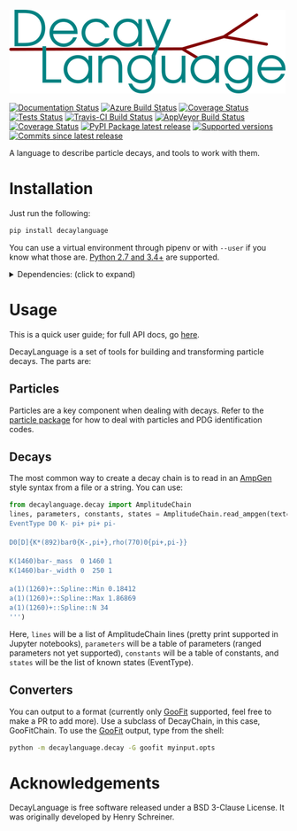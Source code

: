 [![DecayLanguage](images/DecayLanguage.png)](http://decaylanguage.readthedocs.io/en/latest/)

[![Documentation Status](https://readthedocs.org/projects/decaylanguage/badge/?style=flat)](https://readthedocs.org/projects/decaylanguage)
[![Azure Build Status](https://dev.azure.com/scikit-hep/decaylanguage/_apis/build/status/scikit-hep.decaylanguage?branchName=master)](https://dev.azure.com/scikit-hep/decaylanguage/_build/latest?definitionId=3?branchName=master)
[![Coverage Status](https://img.shields.io/azure-devops/coverage/scikit-hep/decaylanguage/3.svg)](https://dev.azure.com/scikit-hep/decaylanguage/_build/latest?definitionId=3?branchName=master)
[![Tests Status](https://img.shields.io/azure-devops/tests/scikit-hep/decaylanguage/3.svg)](https://dev.azure.com/scikit-hep/decaylanguage/_build/latest?definitionId=3?branchName=master)
[![Travis-CI Build Status](https://travis-ci.org/scikit-hep/decaylanguage.svg?branch=master)](https://travis-ci.org/scikit-hep/decaylanguage)
[![AppVeyor Build Status](https://ci.appveyor.com/api/projects/status/github/scikit-hep/decaylanguage?branch=master&svg=true)](https://ci.appveyor.com/project/HenrySchreiner/decaylanguage)
[![Coverage Status](https://coveralls.io/repos/scikit-hep/decaylanguage/badge.svg?branch=master&service=github)](https://coveralls.io/github/scikit-hep/decaylanguage)
[![PyPI Package latest release](https://img.shields.io/pypi/v/decaylanguage.svg)](https://pypi.python.org/pypi/decaylanguage)
[![Supported versions](https://img.shields.io/pypi/pyversions/decaylanguage.svg)](https://pypi.python.org/pypi/decaylanguage)
[![Commits since latest release](https://img.shields.io/github/commits-since/scikit-hep/decaylanguage/v0.2.0.svg)](https://github.com/scikit-hep/decaylanguage/compare/v0.2.0...master)

<!-- break -->

A language to describe particle decays, and tools to work with them.

# Installation

Just run the following:

```bash
pip install decaylanguage
```

You can use a virtual environment through pipenv or with `--user` if you know
what those are. [Python 2.7 and 3.4+](http://docs.python-guide.org/en/latest/starting/installation) are supported.

<details><summary>Dependencies: (click to expand)</summary><p>

Required and compatibility dependencies will be automatically installed by pip.

### Required dependencies:

-   [particle](https://github.com/scikit-hep/particle): PDG particle data and identification codes
-   [Numpy](https://scipy.org/install.html): The numerical library for Python
-   [pandas](https://pandas.pydata.org/): Tabular data in Python
-   [attrs](https://github.com/python-attrs/attrs): DataClasses for Python
-   [plumbum](https://github.com/tomerfiliba/plumbum): Command line tools
-   [lark-parser](https://github.com/lark-parser/lark): A modern parsing library for Python

### Python compatibility:
-   [six](https://github.com/benjaminp/six): Compatibility library
-   [pathlib2](https://github.com/mcmtroffaes/pathlib2) backport if using Python 2.7
-   [enum34](https://bitbucket.org/stoneleaf/enum34) backport if using Python /< 3.5
-   [importlib_resources](http://importlib-resources.readthedocs.io/en/latest/) backport if using Python /< 3.7


### Recommended dependencies:
-   [graphviz](https://gitlab.com/graphviz/graphviz/) to render (DOT
    language) graph descriptions of decay chains.
</p></details>


# Usage

This is a quick user guide; for full API docs, go [here](https://decaylanguage.readthedocs.io/en/latest/).

DecayLanguage is a set of tools for building and transforming particle
decays. The parts are:

## Particles

Particles are a key component when dealing with decays.
Refer to the [particle package](https://github.com/scikit-hep/particle)
for how to deal with particles and PDG identification codes.

## Decays

The most common way to create a decay chain is to read in an [AmpGen]
style syntax from a file or a string. You can use:

```python
from decaylanguage.decay import AmplitudeChain
lines, parameters, constants, states = AmplitudeChain.read_ampgen(text='''
EventType D0 K- pi+ pi+ pi-

D0[D]{K*(892)bar0{K-,pi+},rho(770)0{pi+,pi-}}                            0 1 0.1 0 1 0.1

K(1460)bar-_mass  0 1460 1
K(1460)bar-_width 0  250 1

a(1)(1260)+::Spline::Min 0.18412
a(1)(1260)+::Spline::Max 1.86869
a(1)(1260)+::Spline::N 34
''')
```

Here, `lines` will be a list of AmplitudeChain lines (pretty print supported in Jupyter notebooks),
`parameters` will be a table of parameters (ranged parameters not yet supported),
`constants` will be a table of constants,
and `states` will be the list of known states (EventType).

## Converters

You can output to a format (currently only [GooFit] supported, feel free
to make a PR to add more). Use a subclass of DecayChain, in this case,
GooFitChain. To use the [GooFit] output, type from the shell:

```bash
python -m decaylanguage.decay -G goofit myinput.opts
```

# Acknowledgements

DecayLanguage is free software released under a BSD 3-Clause License.
It was originally developed by Henry Schreiner.

[AmpGen]: https://gitlab.cern.ch/lhcb/Gauss/tree/LHCBGAUSS-1058.AmpGenDev/Gen/AmpGen
[GooFit]: https://GooFit.github.io
